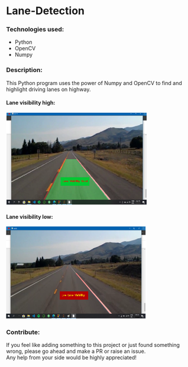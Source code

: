 # Lane-Detection
### Technologies used:
* Python
* OpenCV
* Numpy

### Description:
This Python program uses the power of Numpy and OpenCV to find and highlight driving lanes on highway. 

#### Lane visibility high:
<img src="https://raw.githubusercontent.com/ritwiksingh21/Lane-Detection/main/lane1.png" alt="Lane visibility high" width="380" height="250"> 

#### Lane visibility low:
<img src="https://raw.githubusercontent.com/ritwiksingh21/Lane-Detection/main/lane2.png" alt="Lane visibility low" width="380" height="250"> 

### Contribute:
If you feel like adding something to this project or just found something wrong, please go ahead and make a PR or raise an issue. <br/>
Any help from your side would be highly appreciated!
